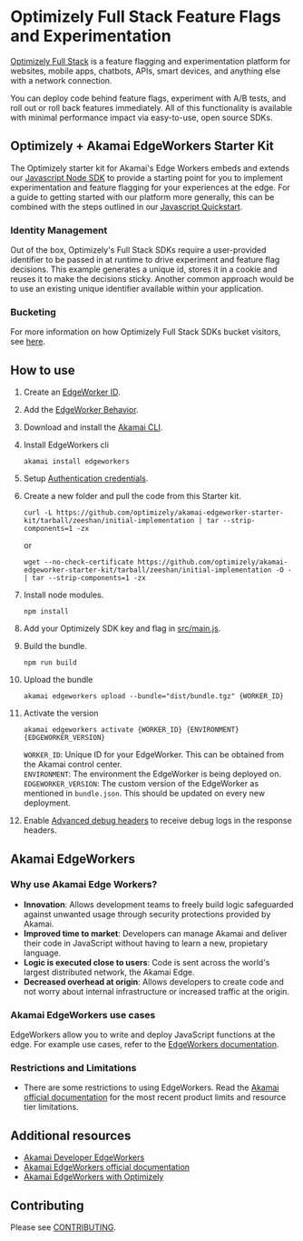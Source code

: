 # Optimizely Full Stack Feature Flags and Experimentation

[Optimizely Full Stack](https://docs.developers.optimizely.com/experimentation/v4.0.0-full-stack/docs) is a feature flagging and experimentation platform for websites, mobile apps, chatbots, APIs, smart devices, and anything else with a network connection.

You can deploy code behind feature flags, experiment with A/B tests, and roll out or roll back features immediately. All of this functionality is available with minimal performance impact via easy-to-use, open source SDKs.

## Optimizely + Akamai EdgeWorkers Starter Kit
The Optimizely starter kit for Akamai's Edge Workers embeds and extends our [Javascript Node SDK](https://docs.developers.optimizely.com/experimentation/v4.0.0-full-stack/docs/javascript-node-sdk) to provide a starting point for you to implement experimentation and feature flagging for your experiences at the edge. For a guide to getting started with our platform more generally, this can be combined with the steps outlined in our [Javascript Quickstart](https://docs.developers.optimizely.com/experimentation/v4.0.0-full-stack/docs/javascript-node-quickstart).

### Identity Management
Out of the box, Optimizely's Full Stack SDKs require a user-provided identifier to be passed in at runtime to drive experiment and feature flag decisions. This example generates a unique id, stores it in a cookie and reuses it to make the decisions sticky. Another common approach would be to use an existing unique identifier available within your application.

### Bucketing
For more information on how Optimizely Full Stack SDKs bucket visitors, see [here](https://docs.developers.optimizely.com/experimentation/v4.0.0-full-stack/docs/how-bucketing-works).

## How to use

1. Create an [EdgeWorker ID](https://techdocs.akamai.com/edgeworkers/docs/create-an-edgeworker-id-1).

2. Add the [EdgeWorker Behavior](https://techdocs.akamai.com/edgeworkers/docs/add-the-edgeworker-behavior-1).

3. Download and install the [Akamai CLI](https://developer.akamai.com/getting-started/cli).

4. Install EdgeWorkers cli
    ```
    akamai install edgeworkers
    ```

5. Setup [Authentication credentials](https://techdocs.akamai.com/developer/docs/set-up-authentication-credentials).

6. Create a new folder and pull the code from this Starter kit.

    ```
    curl -L https://github.com/optimizely/akamai-edgeworker-starter-kit/tarball/zeeshan/initial-implementation | tar --strip-components=1 -zx
    ```

    or

    ```
    wget --no-check-certificate https://github.com/optimizely/akamai-edgeworker-starter-kit/tarball/zeeshan/initial-implementation -O - | tar --strip-components=1 -zx
    ```

7. Install node modules.
  
    ```
    npm install
    ```

8. Add your Optimizely SDK key and flag in [src/main.js](src/main.js).

9. Build the bundle.
  
    ```
    npm run build
    ```

10. Upload the bundle

    ```
    akamai edgeworkers upload --bundle="dist/bundle.tgz" {WORKER_ID}
    ```

11. Activate the version
    
    ```
    akamai edgeworkers activate {WORKER_ID} {ENVIRONMENT} {EDGEWORKER_VERSION}
    ```

    `WORKER_ID`: Unique ID for your EdgeWorker. This can be obtained from the Akamai control center.  
    `ENVIRONMENT`: The environment the EdgeWorker is being deployed on.  
    `EDGEWORKER_VERSION`: The custom version of the EdgeWorker as mentioned in `bundle.json`. This should be updated on every new deployment.  

12. Enable [Advanced debug headers](https://techdocs.akamai.com/edgeworkers/docs/enable-enhanced-debug-headers) to receive debug logs in the response headers.

## Akamai EdgeWorkers
### Why use Akamai Edge Workers?
 - **Innovation**: Allows development teams to freely build logic safeguarded against unwanted usage through security protections provided by Akamai.
 - **Improved time to market**: Developers can manage Akamai and deliver their code in JavaScript without having to learn a new, propietary language. 
 - **Logic is executed close to users**: Code is sent across the world's largest distributed network, the Akamai Edge.
 - **Decreased overhead at origin**: Allows developers to create code and not worry about internal infrastructure or increased traffic at the origin.

### Akamai EdgeWorkers use cases
EdgeWorkers allow you to write and deploy JavaScript functions at the edge. For example use cases, refer to the [EdgeWorkers documentation](https://techdocs.akamai.com/edgeworkers/docs/limitations).

### Restrictions and Limitations 
- There are some restrictions to using EdgeWorkers. Read the [Akamai official documentation](https://techdocs.akamai.com/edgeworkers/docs/limitations) for the most recent product limits and resource tier limitations.

## Additional resources
- [Akamai Developer EdgeWorkers](https://developer.akamai.com/akamai-edgeworkers-overview)
- [Akamai EdgeWorkers official documentation](https://techdocs.akamai.com/edgeworkers/docs/welcome-to-edgeworkers)
- [Akamai EdgeWorkers with Optimizely](https://docs.developers.optimizely.com/experimentation/v4.0.0-full-stack/docs/akamai)

## Contributing
Please see [CONTRIBUTING](CONTRIBUTING.md).